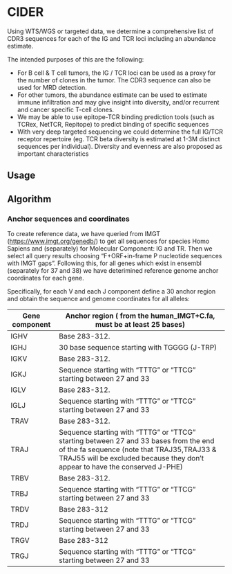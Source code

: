 # CIDER
Using WTS/WGS or targeted data, we determine a comprehensive list of CDR3 sequences for each of the IG and TCR loci including an abundance estimate. 

The intended purposes of this are the following: 
- For B cell & T cell tumors, the IG / TCR loci can be used as a proxy for the number of clones in the tumor. The CDR3 sequence can also be used for MRD detection.  
- For other tumors, the abundance estimate can be used to estimate immune infiltration and may give insight into diversity, and/or recurrent and cancer specific T-cell clones. 
- We may be able to use epitope-TCR binding prediction tools (such as TCRex, NetTCR, Repitope) to predict binding of specific sequences 
- With very deep targeted sequencing we could determine the full IG/TCR receptor repertoire (eg. TCR beta diversity is estimated at 1-3M distinct sequences per individual). Diversity and evenness are also proposed as important characteristics 

## Usage

<TO DO: Hong>

## Algorithm
### Anchor sequences and coordinates 
To create reference data, we have queried from IMGT (https://www.imgt.org/genedb/) to get all sequences for species Homo Sapiens and (separately) for Molecular Component: IG and TR.   Then we select all query results choosing “F+ORF+in-frame P nucleotide sequences with IMGT gaps”.    Following this, for all genes which exist in ensembl (separately for 37 and 38) we have deterimined reference genome anchor coordinates for each gene. 

Specifically, for each V and each J component define a 30 anchor region and obtain the sequence and genome coordinates for all alleles:
  
Gene component | Anchor region ( from the human_IMGT+C.fa, must be at least 25 bases) 
--|--
IGHV | Base 283-312.  
IGHJ | 30 base sequence starting with TGGGG (J-TRP) 
IGKV | Base 283-312. 
IGKJ | Sequence starting with “TTTG” or “TTCG” starting between 27 and 33 
IGLV | Base 283-312.  
IGLJ | Sequence starting with “TTTG” or “TTCG” starting between 27 and 33 
TRAV | Base 283-312.  
TRAJ | Sequence starting with “TTTG” or “TTCG” starting between 27 and 33 bases from the end of the fa sequence (​​note that TRAJ35,TRAJ33 & TRAJ55 will be excluded because they don’t appear to have the conserved J-PHE) 
TRBV | Base 283-312.  
TRBJ | Sequence starting with “TTTG” or “TTCG” starting between 27 and 33 
TRDV | Base 283-312 
TRDJ | Sequence starting with “TTTG” or “TTCG” starting between 27 and 33 
TRGV | Base 283-312 
TRGJ | Sequence starting with “TTTG” or “TTCG” starting between 27 and 33 

